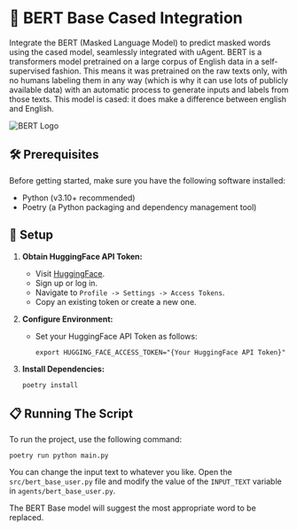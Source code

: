# 🤖 BERT Base Cased Integration

Integrate the BERT (Masked Language Model) to predict masked words using the cased model, seamlessly integrated with uAgent.
BERT is a transformers model pretrained on a large corpus of English data in a self-supervised fashion. This means it was pretrained on the raw texts only, with no humans labeling them in any way (which is why it can use lots of publicly available data) with an automatic process to generate inputs and labels from those texts.
This model is cased: it does make a difference between english and English.

![BERT Logo](https://path/to/bert-logo.png)

## 🛠️ Prerequisites

Before getting started, make sure you have the following software installed:

- Python (v3.10+ recommended)
- Poetry (a Python packaging and dependency management tool)

## 🚀 Setup

1. **Obtain HuggingFace API Token:**

    - Visit [HuggingFace](https://huggingface.co/).
    - Sign up or log in.
    - Navigate to `Profile -> Settings -> Access Tokens`.
    - Copy an existing token or create a new one.

2. **Configure Environment:**

    - Set your HuggingFace API Token as follows:

        ```
        export HUGGING_FACE_ACCESS_TOKEN="{Your HuggingFace API Token}"
        ```

3. **Install Dependencies:**

    ```bash
    poetry install
    ```

## 📋 Running The Script

To run the project, use the following command:

```
poetry run python main.py
```

You can change the input text to whatever you like. Open the `src/bert_base_user.py` file and modify the value of the `INPUT_TEXT` variable in `agents/bert_base_user.py`.

The BERT Base model will suggest the most appropriate word to be replaced.
